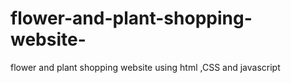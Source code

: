 # flower-and-plant-shopping-website-
flower and plant shopping website using html ,CSS and javascript
